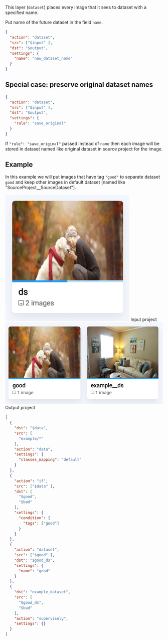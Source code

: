 This layer (`dataset`) places every image that it sees to dataset with a specified name.

Put name of the future dataset in the field `name`.

```json
{
  "action": "dataset",
  "src": ["$input" ],
  "dst": "$output",
  "settings": {
    "name": "new_dataset_name"
  }
}
```

## Special case: preserve original dataset names

```json
{
  "action": "dataset",
  "src": ["$input" ],
  "dst": "$output",
  "settings": {
    "rule": "save_original"
  }
}
```

If `"rule": "save_original"` passed instead of `name` then each image will be stored in dataset named like original dataset in source project for the image.


## Example

In this example we will put images that have tag `"good"` to separate dataset `good` and keep other images in default dataset (named like "SourceProject__SourceDataset").

<div class="previews">
  <span>
    <img src="../../assets/legacy/export/dataset/input.png"/>
    <span>Input project</span>
  </span>
  <span>
    <img src="../../assets/legacy/export/dataset/output.png"/>
    <span>Output project</span>
  </span>
</div>

```json
[
  {
    "dst": "$data",
    "src": [
      "example/*"
    ],
    "action": "data",
    "settings": {
      "classes_mapping": "default"
    }
  },
  {
    "action": "if",
    "src": ["$data" ],
    "dst": [
      "$good",
      "$bad"
    ],
    "settings": {
      "condition": {
        "tags": ["good"]
      }
    }
  },
  {
    "action": "dataset",
    "src": ["$good" ],
    "dst": "$good_ds",
    "settings": {
      "name": "good"
    }
  },
  {
    "dst": "example_dataset",
    "src": [
      "$good_ds",
      "$bad"
    ],
    "action": "supervisely",
    "settings": {}
  }
]
```

